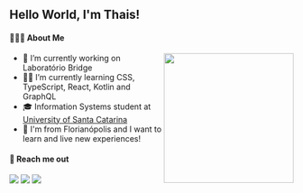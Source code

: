 ## Hello World, I'm Thais! 

#### 👩🏻‍💻 About Me 

<img align='right' src="https://media.giphy.com/media/dxODB9UE879RDqAh3o/giphy.gif" width="230">

- 🔭 I’m currently working on Laboratório Bridge
- :woman_astronaut: I’m currently learning CSS, TypeScript, React, Kotlin and GraphQL
- 🎓 Information Systems student at <a href="https://ufsc.br/" target="_blank">University of Santa Catarina</a><br>
- 🌱 I'm from Florianópolis and I want to learn and live new experiences!


#### 📩 Reach me out
<a href="mailto:thaisgoulartf@gmail.com" target="_blank"><img src="https://img.shields.io/badge/-thaisgoulartf@gmail.com-003153?style=flat-square&logo=Gmail&logoColor=white"/></a>
<a href="https://www.youtube.com/channel/UCeGWT5kg_e5oKZCwnrqIkVg" target="_blank"><img src="https://img.shields.io/badge/-thaisgoulartf-D62422?style=flatsquare&labelColor=D62422&logo=youtube&logoColor=white"/></a>
<a href="https://instagram.com/thaisgoulartf" target="_blank"><img src="https://img.shields.io/badge/-@thaisgoulartf_-E4407F?style=flat-square&logo=Instagram&logoColor=white"/></a>
